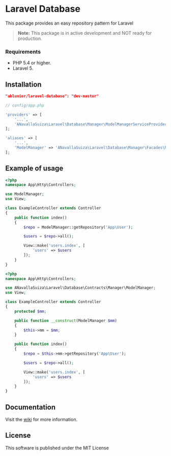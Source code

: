 # Laravel Database

This package provides an easy repository pattern for Laravel


> **Note:** This package is in active development and NOT ready for production.

### Requirements
* PHP 5.4 or higher.
* Laravel 5.

## Installation

```json
"ablunier/laravel-database": "dev-master"
```

```php
// config/app.php

'providers' => [
    '...',
    'ANavallaSuiza\Laravel\Database\Manager\ModelManagerServiceProvider',
];

'aliases' => [
    '...',
    'ModelManager' => 'ANavallaSuiza\Laravel\Database\Manager\Facades\ModelManager',
];
```

## Example of usage

```php
<?php
namespace App\Http\Controllers;

use ModelManager;
use View;

class ExampleController extends Controller
{
    public function index()
    {
        $repo = ModelManager::getRepository('App\User');

        $users = $repo->all();

        View::make('users.index', [
            'users' => $users
        ]);
    }
}
```

```php
<?php
namespace App\Http\Controllers;

use ANavallaSuiza\Laravel\Database\Contracts\Manager\ModelManager;
use View;

class ExampleController extends Controller
{
    protected $mm;

    public function __construct(ModelManager $mm)
    {
        $this->mm = $mm;
    }

    public function index()
    {
        $repo = $this->mm->getRepository('App\User');

        $users = $repo->all();

        View::make('users.index', [
            'users' => $users
        ]);
    }
}
```

## Documentation

Visit the [wiki](https://github.com/ablunier/laravel-database/wiki) for more information.

## License

This software is published under the MIT License
